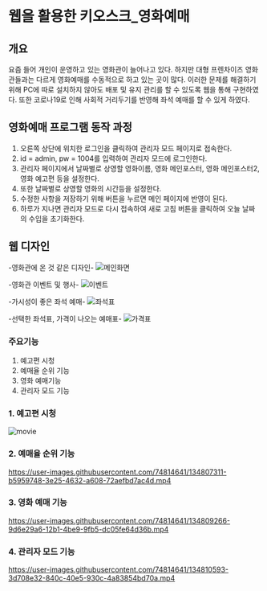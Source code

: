 # 웹을 활용한 키오스크_영화예매
## 개요
요즘 들어 개인이 운영하고 있는 영화관이 늘어나고 있다. 하지만 대형 프렌차이즈 영화관들과는 다르게 영화예매를 수동적으로 하고 있는 곳이 많다.
이러한 문제를 해결하기 위해 PC에 따로 설치하지 않아도 배포 및 유지 관리를 할 수 있도록 웹을 통해 구현하였다.
또한 코로나19로 인해 사회적 거리두기를 반영해 좌석 예매를 할 수 있게 하였다.

## 영화예매 프로그램 동작 과정
1. 오른쪽 상단에 위치한 로그인을 클릭하여 관리자 모드 페이지로 접속한다.
2. id = admin, pw = 1004를 입력하여 관리자 모드에 로그인한다.
3. 관리자 페이지에서 날짜별로 상영할 영화이름, 영화 메인포스터, 영화 메인포스터2, 영화 예고편 등을 설정한다.
4. 또한 날짜별로 상영할 영화의 시간등을 설정한다.
5. 수정한 사항을 저장하기 위해 버튼을 누르면 메인 페이지에 반영이 된다.
6. 하루가 지나면 관리자 모드로 다시 접속하여 새로 고침 버튼을 클릭하여 오늘 날짜의 수입을 초기화한다.

## 웹 디자인
-영화관에 온 것 같은 디자인-
![메인화면](https://user-images.githubusercontent.com/74814641/134811816-7c40f2a9-6af8-4f2b-a311-da0e30e842a8.JPG)


-영화관 이벤트 및 행사-
![이벤트](https://user-images.githubusercontent.com/74814641/134811917-a6dbf25e-d7ee-41a6-901e-6a9dd0afe3c4.JPG)


-가시성이 좋은 좌석 예매-
![좌석표](https://user-images.githubusercontent.com/74814641/134811988-1a765d4f-4028-4fb8-b1af-3d103e6aea2b.JPG)


-선택한 좌석표, 가격이 나오는 예매표-
![가격표](https://user-images.githubusercontent.com/74814641/134812090-ad23fb21-c05b-42fd-8222-b89ccd6c67be.JPG)

### 주요기능
1. 예고편 시청
2. 예매율 순위 기능
3. 영화 예매기능
4. 관리자 모드 기능

### 1. 예고편 시청
![movie](https://user-images.githubusercontent.com/74814641/134803609-4738d3ed-b293-476f-9442-957fd6c9da5d.gif)


### 2. 예매율 순위 기능
https://user-images.githubusercontent.com/74814641/134807311-b5959748-3e25-4632-a608-72aefbd7ac4d.mp4


### 3. 영화 예매 기능
https://user-images.githubusercontent.com/74814641/134809266-9d6e29a6-12b1-4be9-9fb5-dc05fe64d36b.mp4


### 4. 관리자 모드 기능
https://user-images.githubusercontent.com/74814641/134810593-3d708e32-840c-40e5-930c-4a83854bd70a.mp4
